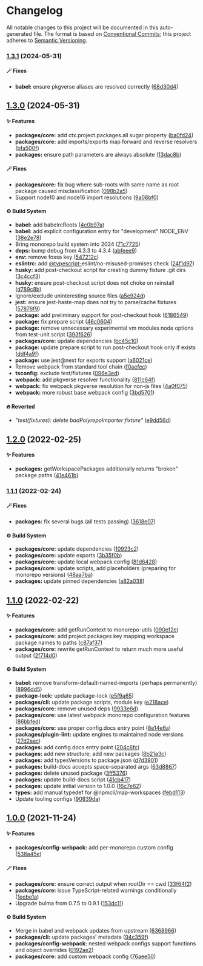 # Changelog

All notable changes to this project will be documented in this auto-generated
file. The format is based on [Conventional Commits][1]; this project adheres to
[Semantic Versioning][2].

### [1.3.1][3] (2024-05-31)

#### 🪄 Fixes

- **babel:** ensure pkgverse aliases are resolved correctly ([68d30d4][4])

## [1.3.0][5] (2024-05-31)

#### ✨ Features

- **packages/core:** add ctx.project.packages.all sugar property ([ba0fd24][6])
- **packages/core:** add imports/exports map forward and reverse resolvers
  ([bfa500f][7])
- **packages:** ensure path parameters are always absolute ([13dac8b][8])

#### 🪄 Fixes

- **packages/core:** fix bug where sub-roots with same name as root package
  caused misclassification ([098b2a5][9])
- Support node10 and node16 import resolutions ([9a08bf0][10])

#### ⚙️ Build System

- **babel:** add babelrcRoots ([4c0b97a][11])
- **babel:** add explicit configuration entry for "development" NODE_ENV
  ([38e2e78][12])
- Bring monorepo build system into 2024 ([71c7725][13])
- **deps:** bump debug from 4.3.3 to 4.3.4 ([abfeee9][14])
- **env:** remove fossa key ([547212c][15])
- **eslintrc:** add [@typescript-][16]eslint/no-misused-promises check
  ([24f1d97][17])
- **husky:** add post-checkout script for creating dummy fixture .git dirs
  ([3c4ccf3][18])
- **husky:** ensure post-checkout script does not choke on reinstall
  ([d789c8b][19])
- Ignore/exclude uninteresting source files ([a5e924d][20])
- **jest:** ensure jest-haste-map does not try to parse/cache fixtures
  ([57876f9][21])
- **package:** add preliminary support for post-checkout hook ([6186549][22])
- **package:** fix prepare script ([46c0604][23])
- **package:** remove unnecessary experimental vm modules node options from
  test-unit script ([393f626][24])
- **packages/core:** update dependencies ([bc45c10][25])
- **package:** update prepare script to run post-checkout hook only if exists
  ([ddf4a9f][26])
- **package:** use jest\@next for exports support ([a6021ce][27])
- Remove webpack from standard tool chain ([f0aefec][28])
- **tsconfig:** exclude test/fixtures ([096e3ed][29])
- **webpack:** add pkgverse resolver functionality ([811c64f][30])
- **webpack:** fix webpack pkgverse resolution for non-js files ([4a0f075][31])
- **webpack:** more robust base webpack config ([3bd5701][32])

#### 🔥 Reverted

- _"test(fixtures): delete badPolyrepoImporter fixture"_ ([e9dd56d][33])

## [1.2.0][34] (2022-02-25)

#### ✨ Features

- **packages:** getWorkspacePackages additionally returns "broken" package paths
  ([41e461b][35])

### [1.1.1][36] (2022-02-24)

#### 🪄 Fixes

- **packages:** fix several bugs (all tests passing) ([3618e07][37])

#### ⚙️ Build System

- **packages/core:** update dependencies ([10923c2][38])
- **packages/core:** update exports ([3b35f0b][39])
- **packages/core:** update local webpack config ([81d6428][40])
- **packages/core:** update scripts, add placeholders (preparing for monorepo
  versions) ([48aa7ba][41])
- **packages:** update pinned dependencies ([a82a038][42])

## [1.1.0][43] (2022-02-22)

#### ✨ Features

- **packages/core:** add getRunContext to monorepo-utils ([090ef2e][44])
- **packages/core:** add project.packages key mapping workspace package names to
  paths ([c87af37][45])
- **packages/core:** rewrite getRunContext to return much more useful output
  ([2f714d0][46])

#### ⚙️ Build System

- **babel:** remove transform-default-named-imports (perhaps permanently)
  ([8996dd5][47])
- **package-lock:** update package-lock ([e5f9a65][48])
- **packages/cli:** update package scripts, module key ([e218ace][49])
- **packages/core:** remove unused deps ([9933e6d][50])
- **packages/core:** use latest webpack monorepo configuration features
  ([86bbfed][51])
- **packages/core:** use proper config.docs entry point ([8e14e6a][52])
- **packages/plugin-lint:** update engines to maintained node versions
  ([27d2aac][53])
- **packages:** add config.docs entry point ([204c6fc][54])
- **packages:** add new structure; add new packages ([8b21a3c][55])
- **packages:** add typesVersions to package.json ([d7d3901][56])
- **packages:** build-docs accepts space-separated args ([63d8867][57])
- **packages:** delete unused package ([3ff5376][58])
- **packages:** update build-docs script ([41cb417][59])
- **packages:** update initial version to 1.0.0 ([16c7e62][60])
- **types:** add manual typedef for @npmcli/map-workspaces ([febd113][61])
- Update tooling configs ([90839da][62])

## [1.0.0][63] (2021-11-24)

#### ✨ Features

- **packages/config-webpack:** add per-monorepo custom config ([538a45e][64])

#### 🪄 Fixes

- **packages/core:** ensure correct output when rootDir == cwd ([33f64f2][65])
- **packages/core:** issue TypeScript-related warnings conditionally
  ([1eebe1a][66])
- Upgrade bulma from 0.7.5 to 0.9.1 ([153dc11][67])

#### ⚙️ Build System

- Merge in babel and webpack updates from upstream ([6368966][68])
- **packages/cli:** update packages' metadata ([94c359f][69])
- **packages/config-webpack:** nested webpack configs support functions and
  object overrides ([0192ae2][70])
- **packages/core:** add custom webpack config ([76aee50][71])

[1]: https://conventionalcommits.org
[2]: https://semver.org
[3]: https://github.com/Xunnamius/projector/compare/core@1.3.0...core@1.3.1
[4]:
  https://github.com/Xunnamius/projector/commit/68d30d4f0d2807af052f39faa2b9dc59aa86ee31
[5]: https://github.com/Xunnamius/projector/compare/core@1.2.0...core@1.3.0
[6]:
  https://github.com/Xunnamius/projector/commit/ba0fd248ea9cd8aab94a09d27f320a94361534d6
[7]:
  https://github.com/Xunnamius/projector/commit/bfa500ffac4213532f116bf0408864ab18c68a9f
[8]:
  https://github.com/Xunnamius/projector/commit/13dac8b823e7737667e0c30ab6179cccd2dbcf0c
[9]:
  https://github.com/Xunnamius/projector/commit/098b2a5f1c4fdb1c3569715f786a200ea7220cc3
[10]:
  https://github.com/Xunnamius/projector/commit/9a08bf0c75ca47bb381e068b8757770785a82bb6
[11]:
  https://github.com/Xunnamius/projector/commit/4c0b97a56961a6b881aa396abdfefbbd0dd9d2e5
[12]:
  https://github.com/Xunnamius/projector/commit/38e2e78f32ea42a6fd6114ac450b54d400f55bb1
[13]:
  https://github.com/Xunnamius/projector/commit/71c77257a92767f4761a21bce6135126d13137e0
[14]:
  https://github.com/Xunnamius/projector/commit/abfeee948c9f8f55bac0d7c7174606244d11ea77
[15]:
  https://github.com/Xunnamius/projector/commit/547212c584f25d9cabee2694d1c7b34579b5e0d3
[16]: https://github.com/typescript-
[17]:
  https://github.com/Xunnamius/projector/commit/24f1d970a01d4ea18cc7b1c03c01e7cf2b7c1a3f
[18]:
  https://github.com/Xunnamius/projector/commit/3c4ccf325980ac35eddd67359cb48cd95b7f8ca0
[19]:
  https://github.com/Xunnamius/projector/commit/d789c8ba839c64337751e784b06b38c99574d913
[20]:
  https://github.com/Xunnamius/projector/commit/a5e924db977d6127b44098287058a62bf8c766c4
[21]:
  https://github.com/Xunnamius/projector/commit/57876f98d3a39efae777bfad939736b12378abf2
[22]:
  https://github.com/Xunnamius/projector/commit/618654932bb5c0ac50f51d19535523fa9be54c68
[23]:
  https://github.com/Xunnamius/projector/commit/46c06044b1611f61c910cdcfbb57e0f9e3f6641b
[24]:
  https://github.com/Xunnamius/projector/commit/393f62619464cf6607da98b97c939a6c4ee8a84a
[25]:
  https://github.com/Xunnamius/projector/commit/bc45c1038492ac11d7136f360a314556261ec221
[26]:
  https://github.com/Xunnamius/projector/commit/ddf4a9f399308d1e4a2125a0e963f676bb507535
[27]:
  https://github.com/Xunnamius/projector/commit/a6021ce3a1b68dd9b2a12b72f866e0a2f1e9912a
[28]:
  https://github.com/Xunnamius/projector/commit/f0aefeceb0e97a4564f34958ee73b2d411c3beb7
[29]:
  https://github.com/Xunnamius/projector/commit/096e3ed26327058dcbef2d1b8d80f95d6dc9b42c
[30]:
  https://github.com/Xunnamius/projector/commit/811c64f47f17b81ab022549db226265b9767fe22
[31]:
  https://github.com/Xunnamius/projector/commit/4a0f075adaf1e9c48ec17f431437529b80c4d886
[32]:
  https://github.com/Xunnamius/projector/commit/3bd570114be81ffd0d607356bc4732ceeb807581
[33]:
  https://github.com/Xunnamius/projector/commit/e9dd56d58b2ba246cbfffbb32f7176ebbf78983f
[34]: https://github.com/Xunnamius/projector/compare/core@1.1.1...core@1.2.0
[35]:
  https://github.com/Xunnamius/projector/commit/41e461b12a7ab0ad6edcc2f08dc3ff97729cce5f
[36]: https://github.com/Xunnamius/projector/compare/core@1.1.0...core@1.1.1
[37]:
  https://github.com/Xunnamius/projector/commit/3618e07ceea8f156c17a5aa6eef778203997fc79
[38]:
  https://github.com/Xunnamius/projector/commit/10923c28ca50e466e78d3c89303f75beb65bc7d1
[39]:
  https://github.com/Xunnamius/projector/commit/3b35f0b74dff861994ea475e89de9cf486807b88
[40]:
  https://github.com/Xunnamius/projector/commit/81d6428de4f08b5870bd3e3486c71d4b9c4617d6
[41]:
  https://github.com/Xunnamius/projector/commit/48aa7bac51dfeca821604534ec6e888bedaa0dd4
[42]:
  https://github.com/Xunnamius/projector/commit/a82a038cb265b99cda0345054553d799e1722f38
[43]: https://github.com/Xunnamius/projector/compare/core@1.0.0...core@1.1.0
[44]:
  https://github.com/Xunnamius/projector/commit/090ef2efeeceecda6b343a99f24a03c17310e224
[45]:
  https://github.com/Xunnamius/projector/commit/c87af37db02b5c1cc98767a298dbf988a21cde78
[46]:
  https://github.com/Xunnamius/projector/commit/2f714d027744edc436d85539497d5ae1adf77c7f
[47]:
  https://github.com/Xunnamius/projector/commit/8996dd584b12e8fd72cd07c2a98cf0c07bad1cf9
[48]:
  https://github.com/Xunnamius/projector/commit/e5f9a6581e7321ed10ad4131842c1118f7ed2bce
[49]:
  https://github.com/Xunnamius/projector/commit/e218ace44391b294c07e403457ac944007328167
[50]:
  https://github.com/Xunnamius/projector/commit/9933e6d26443208dcd8aa6c45b744d12733a607c
[51]:
  https://github.com/Xunnamius/projector/commit/86bbfedd5b49b30922e86d52f52350a90d52ee06
[52]:
  https://github.com/Xunnamius/projector/commit/8e14e6a26b0faf9736b58c6dd87164b3e9911986
[53]:
  https://github.com/Xunnamius/projector/commit/27d2aaca08c2dcf046f89ab614c59cd2f95fab6a
[54]:
  https://github.com/Xunnamius/projector/commit/204c6fc2ff54bb26f68225bd3f019bd7b4304520
[55]:
  https://github.com/Xunnamius/projector/commit/8b21a3c775b57495ad8a387ad4ba2daffaa9946e
[56]:
  https://github.com/Xunnamius/projector/commit/d7d3901f02f78ff498338fbdf31aa8414b685802
[57]:
  https://github.com/Xunnamius/projector/commit/63d88674619c09c2b3d1084fff1127ee828ae834
[58]:
  https://github.com/Xunnamius/projector/commit/3ff53767b103c79d403db4dd61bd5e20974403bc
[59]:
  https://github.com/Xunnamius/projector/commit/41cb41774dabd008be2f10c0227926ab9cff6edc
[60]:
  https://github.com/Xunnamius/projector/commit/16c7e62df8703a08daa04464e0c15de860114b79
[61]:
  https://github.com/Xunnamius/projector/commit/febd113510b47084bb69e3357048592a8674910a
[62]:
  https://github.com/Xunnamius/projector/commit/90839daa37883a2b98373ad3078cb5fb65ebd531
[63]:
  https://github.com/Xunnamius/projector/compare/153dc114aea4fd79fa67994105d1af956f73a3e5...core@1.0.0
[64]:
  https://github.com/Xunnamius/projector/commit/538a45eb3e79ea0e41afc79ec19fd2d3d49a3338
[65]:
  https://github.com/Xunnamius/projector/commit/33f64f2d04b99c158ff28f4a42e856f26db32599
[66]:
  https://github.com/Xunnamius/projector/commit/1eebe1add3e9ea31a2f70b3097683c85ad9a2212
[67]:
  https://github.com/Xunnamius/projector/commit/153dc114aea4fd79fa67994105d1af956f73a3e5
[68]:
  https://github.com/Xunnamius/projector/commit/636896653f57a4c088388c7cc5d924d66b8b4528
[69]:
  https://github.com/Xunnamius/projector/commit/94c359f8b1b572cc027c077bd4da9f84f8ae3dac
[70]:
  https://github.com/Xunnamius/projector/commit/0192ae2e13334808b41eaab02c9cc016957b265b
[71]:
  https://github.com/Xunnamius/projector/commit/76aee507b6cfd3b00edafe6a287f65615d2900c9
